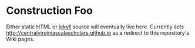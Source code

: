 # Construction Foo

Either static HTML or [jekyll](http://jekyllrb.com/) source will eventually live here. Currently 
sets http://centralvirginiascalascholars.github.io as a redirect to this repository's Wiki pages.

